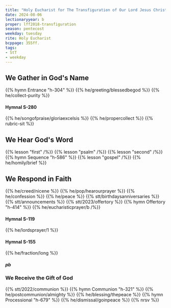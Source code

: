 ```yaml
---
title: "Holy Eucharist for The Transfiguration of Our Lord Jesus Christ"
date: 2024-08-06
lectionaryyear: b
proper: lff2018-transfiguration
season: pentecost
weekday: tuesday
rite: Holy Eucharist
bcppage: 355ff.
tags:
- StT
- weekday
---
```

## We Gather in God's Name
{{% hymn Entrance "h-304" %}}
{{% he/greeting/blessedbegod %}}
{{% he/collect-purity %}}
#### Hymnal S-280
{{% he/songofpraise/gloriaexcelsis %}}
{{% he/propercollect %}}
{{% rubric-sit %}}
## We Hear God's Word
{{% lesson "first" /%}}
{{% lesson "psalm" /%}}
{{% lesson "second" /%}}
{{% hymn Sequence "h-586" %}}
{{% lesson "gospel" /%}}
{{% he/homily/brief %}}
## We Respond in Faith
{{% he/creed/nicene %}}
{{% he/pop/hearourprayer %}}
{{% he/confession %}}
{{% he/peace %}}
{{% stt/birthdaysanniversaries %}}
{{% stt/announcements %}}
{{% stt/2023/offertory %}}
{{% hymn Offertory "h-414" %}}
{{% he/eucharisticprayer/b /%}}
#### Hymnal S-119
{{% he/lordsprayer/1 %}}
#### Hymnal S-155
{{% he/fraction/long %}}
##### pb
### We Receive the Gift of God
{{% stt/2022/communion %}}
{{% hymn Communion "h-321" %}}
{{% he/postcommunion/almighty %}}
{{% he/blessing/thepeace %}}
{{% hymn Processional "h-679" %}}
{{% he/dismissal/goinpeace %}}
{{% nrsv %}}

